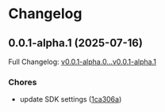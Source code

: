 # Changelog

## 0.0.1-alpha.1 (2025-07-16)

Full Changelog: [v0.0.1-alpha.0...v0.0.1-alpha.1](https://github.com/morphik-org/morphik-ts/compare/v0.0.1-alpha.0...v0.0.1-alpha.1)

### Chores

* update SDK settings ([1ca306a](https://github.com/morphik-org/morphik-ts/commit/1ca306a740dca5daf15d2f8320d055fe73267b8b))
